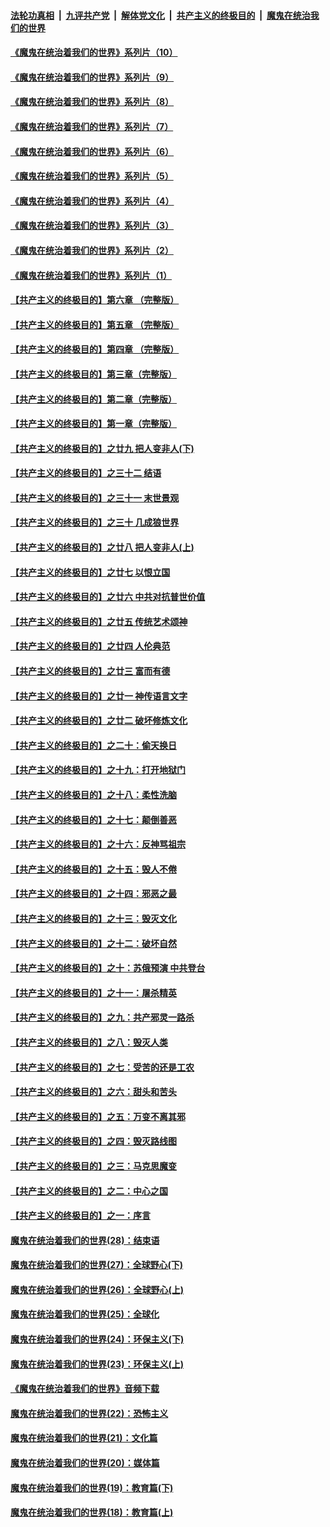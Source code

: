 ####  [法轮功真相](../../../../basic/blob/master/README.md?t=08032202) &nbsp;|&nbsp; [九评共产党](../../../../9ping.md/blob/master/README.md?t=08032202) &nbsp;|&nbsp; [解体党文化](../../../../jtdwh.md/blob/master/README.md?t=08032202)  &nbsp;|&nbsp; [共产主义的终极目的](../../../../gczydzjmd.md/blob/master/README.md?t=08032202) &nbsp;|&nbsp; [魔鬼在统治我们的世界](../../../../mgztzwmdsj.md/blob/master/README.md?t=08032202) 

#### [《魔鬼在统治着我们的世界》系列片（10）](../pages/nsc422/n12292670.md?t=08032202) 

#### [《魔鬼在统治着我们的世界》系列片（9）](../pages/nsc422/n12290859.md?t=08032202) 

#### [《魔鬼在统治着我们的世界》系列片（8）](../pages/nsc422/n12287445.md?t=08032202) 

#### [《魔鬼在统治着我们的世界》系列片（7）](../pages/nsc422/n12283425.md?t=08032202) 

#### [《魔鬼在统治着我们的世界》系列片（6）](../pages/nsc422/n12282314.md?t=08032202) 

#### [《魔鬼在统治着我们的世界》系列片（5）](../pages/nsc422/n12281419.md?t=08032202) 

#### [《魔鬼在统治着我们的世界》系列片（4）](../pages/nsc422/n12274024.md?t=08032202) 

#### [《魔鬼在统治着我们的世界》系列片（3）](../pages/nsc422/n12271322.md?t=08032202) 

#### [《魔鬼在统治着我们的世界》系列片（2）](../pages/nsc422/n12269049.md?t=08032202) 

#### [《魔鬼在统治着我们的世界》系列片（1）](../pages/nsc422/n12267575.md?t=08032202) 

#### [【共产主义的终极目的】第六章 （完整版）](../pages/nsc422/n11428913.md?t=08032202) 

#### [【共产主义的终极目的】第五章 （完整版）](../pages/nsc422/n11428912.md?t=08032202) 

#### [【共产主义的终极目的】第四章 （完整版）](../pages/nsc422/n11428907.md?t=08032202) 

#### [【共产主义的终极目的】第三章（完整版）](../pages/nsc422/n11428848.md?t=08032202) 

#### [【共产主义的终极目的】第二章（完整版）](../pages/nsc422/n11428831.md?t=08032202) 

#### [【共产主义的终极目的】第一章（完整版）](../pages/nsc422/n11417651.md?t=08032202) 

#### [【共产主义的终极目的】之廿九 把人变非人(下)](../pages/nsc422/n11344140.md?t=08032202) 

#### [【共产主义的终极目的】之三十二 结语](../pages/nsc422/n11360535.md?t=08032202) 

#### [【共产主义的终极目的】之三十一 末世景观](../pages/nsc422/n11351129.md?t=08032202) 

#### [【共产主义的终极目的】之三十 几成狼世界](../pages/nsc422/n11348280.md?t=08032202) 

#### [【共产主义的终极目的】之廿八 把人变非人(上)](../pages/nsc422/n11340492.md?t=08032202) 

#### [【共产主义的终极目的】之廿七 以恨立国](../pages/nsc422/n11336944.md?t=08032202) 

#### [【共产主义的终极目的】之廿六 中共对抗普世价值](../pages/nsc422/n11324785.md?t=08032202) 

#### [【共产主义的终极目的】之廿五 传统艺术颂神](../pages/nsc422/n11296396.md?t=08032202) 

#### [【共产主义的终极目的】之廿四 人伦典范](../pages/nsc422/n11296397.md?t=08032202) 

#### [【共产主义的终极目的】之廿三 富而有德](../pages/nsc422/n11283598.md?t=08032202) 

#### [【共产主义的终极目的】之廿一 神传语言文字](../pages/nsc422/n11263265.md?t=08032202) 

#### [【共产主义的终极目的】之廿二 破坏修炼文化](../pages/nsc422/n11245728.md?t=08032202) 

#### [【共产主义的终极目的】之二十：偷天换日](../pages/nsc422/n11238846.md?t=08032202) 

#### [【共产主义的终极目的】之十九：打开地狱门](../pages/nsc422/n11206376.md?t=08032202) 

#### [【共产主义的终极目的】之十八：柔性洗脑](../pages/nsc422/n11199994.md?t=08032202) 

#### [【共产主义的终极目的】之十七：颠倒善恶](../pages/nsc422/n11179782.md?t=08032202) 

#### [【共产主义的终极目的】之十六：反神骂祖宗](../pages/nsc422/n11166798.md?t=08032202) 

#### [【共产主义的终极目的】之十五：毁人不倦](../pages/nsc422/n11166792.md?t=08032202) 

#### [【共产主义的终极目的】之十四：邪恶之最](../pages/nsc422/n11150249.md?t=08032202) 

#### [【共产主义的终极目的】之十三：毁灭文化](../pages/nsc422/n11135227.md?t=08032202) 

#### [【共产主义的终极目的】之十二：破坏自然](../pages/nsc422/n11135214.md?t=08032202) 

#### [【共产主义的终极目的】之十：苏俄预演 中共登台](../pages/nsc422/n11118424.md?t=08032202) 

#### [【共产主义的终极目的】之十一：屠杀精英](../pages/nsc422/n11118442.md?t=08032202) 

#### [【共产主义的终极目的】之九：共产邪灵一路杀](../pages/nsc422/n11114139.md?t=08032202) 

#### [【共产主义的终极目的】之八：毁灭人类](../pages/nsc422/n11108503.md?t=08032202) 

#### [【共产主义的终极目的】之七：受苦的还是工农](../pages/nsc422/n11101809.md?t=08032202) 

#### [【共产主义的终极目的】之六：甜头和苦头](../pages/nsc422/n11096971.md?t=08032202) 

#### [【共产主义的终极目的】之五：万变不离其邪](../pages/nsc422/n11091285.md?t=08032202) 

#### [【共产主义的终极目的】之四：毁灭路线图](../pages/nsc422/n11086284.md?t=08032202) 

#### [【共产主义的终极目的】之三：马克思魔变](../pages/nsc422/n11061941.md?t=08032202) 

#### [【共产主义的终极目的】之二：中心之国](../pages/nsc422/n11047728.md?t=08032202) 

#### [【共产主义的终极目的】之一：序言](../pages/nsc422/n11086077.md?t=08032202) 

#### [魔鬼在统治着我们的世界(28)：结束语](../pages/nsc422/n10936246.md?t=08032202) 

#### [魔鬼在统治着我们的世界(27)：全球野心(下)](../pages/nsc422/n10928319.md?t=08032202) 

#### [魔鬼在统治着我们的世界(26)：全球野心(上)](../pages/nsc422/n10900318.md?t=08032202) 

#### [魔鬼在统治着我们的世界(25)：全球化](../pages/nsc422/n10788205.md?t=08032202) 

#### [魔鬼在统治着我们的世界(24)：环保主义(下)](../pages/nsc422/n10695307.md?t=08032202) 

#### [魔鬼在统治着我们的世界(23)：环保主义(上)](../pages/nsc422/n10688613.md?t=08032202) 

#### [《魔鬼在统治着我们的世界》音频下载](../pages/nsc422/n10635553.md?t=08032202) 

#### [魔鬼在统治着我们的世界(22)：恐怖主义](../pages/nsc422/n10614727.md?t=08032202) 

#### [魔鬼在统治着我们的世界(21)：文化篇](../pages/nsc422/n10597706.md?t=08032202) 

#### [魔鬼在统治着我们的世界(20)：媒体篇](../pages/nsc422/n10586579.md?t=08032202) 

#### [魔鬼在统治着我们的世界(19)：教育篇(下)](../pages/nsc422/n10564808.md?t=08032202) 

#### [魔鬼在统治着我们的世界(18)：教育篇(上)](../pages/nsc422/n10526970.md?t=08032202) 

